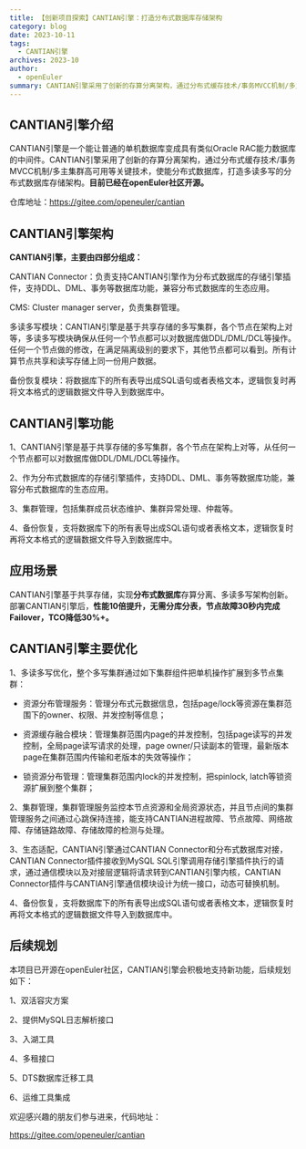 ```yaml
---
title: 【创新项目探索】CANTIAN引擎：打造分布式数据库存储架构
category: blog
date: 2023-10-11
tags:
  - CANTIAN引擎
archives: 2023-10
author:
  - openEuler
summary: CANTIAN引擎采用了创新的存算分离架构，通过分布式缓存技术/事务MVCC机制/多主集群高可用等关键技术，使能分布式数据库，打造多读多写的分布式数据库存储架构。
---
```



## **CANTIAN引擎介绍**

CANTIAN引擎是一个能让普通的单机数据库变成具有类似Oracle
RAC能力数据库的中间件。CANTIAN引擎采用了创新的存算分离架构，通过分布式缓存技术/事务MVCC机制/多主集群高可用等关键技术，使能分布式数据库，打造多读多写的分布式数据库存储架构。**目前已经在openEuler社区开源。**

仓库地址：<https://gitee.com/openeuler/cantian>

## **CANTIAN引擎架构**

**CANTIAN引擎，主要由四部分组成：**

CANTIAN
Connector：负责支持CANTIAN引擎作为分布式数据库的存储引擎插件，支持DDL、DML、事务等数据库功能，兼容分布式数据库的生态应用。

CMS: Cluster manager server，负责集群管理。

多读多写模块：CANTIAN引擎是基于共享存储的多写集群，各个节点在架构上对等，多读多写模块确保从任何一个节点都可以对数据库做DDL/DML/DCL等操作。任何一个节点做的修改，在满足隔离级别的要求下，其他节点都可以看到。所有计算节点共享和读写存储上同一份用户数据。

备份恢复模块：将数据库下的所有表导出成SQL语句或者表格文本，逻辑恢复时再将文本格式的逻辑数据文件导入到数据库中。

## **CANTIAN引擎功能**

1、CANTIAN引擎是基于共享存储的多写集群，各个节点在架构上对等，从任何一个节点都可以对数据库做DDL/DML/DCL等操作。

2、作为分布式数据库的存储引擎插件，支持DDL、DML、事务等数据库功能，兼容分布式数据库的生态应用。

3、集群管理，包括集群成员状态维护、集群异常处理、仲裁等。

4、备份恢复，支将数据库下的所有表导出成SQL语句或者表格文本，逻辑恢复时再将文本格式的逻辑数据文件导入到数据库中。

## **应用场景**

CANTIAN引擎基于共享存储，实现**分布式数据库**存算分离、多读多写架构创新。部署CANTIAN引擎后，**性能10倍提升，无需分库分表，节点故障30秒内完成Failover，TCO降低30%+。**

## **CANTIAN引擎主要优化**

1、多读多写优化，整个多写集群通过如下集群组件把单机操作扩展到多节点集群：

-   资源分布管理服务：管理分布式元数据信息，包括page/lock等资源在集群范围下的owner、权限、并发控制等信息；

-   资源缓存融合模块：管理集群范围内page的并发控制，包括page读写的并发控制，全局page读写请求的处理，page
    owner/只读副本的管理，最新版本page在集群范围内传输和老版本的失效等操作；

-   锁资源分布管理：管理集群范围内lock的并发控制，把spinlock,
    latch等锁资源扩展到整个集群；

2、集群管理，集群管理服务监控本节点资源和全局资源状态，并且节点间的集群管理服务之间通过心跳保持连接，能支持CANTIAN进程故障、节点故障、网络故障、存储链路故障、存储故障的检测与处理。

3、生态适配，CANTIAN引擎通过CANTIAN Connector和分布式数据库对接，CANTIAN
Connector插件接收到MySQL
SQL引擎调用存储引擎插件执行的请求，通过通信模块以及对接层逻辑将请求转到CANTIAN引擎内核，CANTIAN
Connector插件与CANTIAN引擎通信模块设计为统一接口，动态可替换机制。

4、备份恢复，支将数据库下的所有表导出成SQL语句或者表格文本，逻辑恢复时再将文本格式的逻辑数据文件导入到数据库中。

## **后续规划**

本项目已开源在openEuler社区，CANTIAN引擎会积极地支持新功能，后续规划如下：

1、双活容灾方案

2、提供MySQL日志解析接口

3、入湖工具

4、多租接口

5、DTS数据库迁移工具

6、运维工具集成

欢迎感兴趣的朋友们参与进来，代码地址：

<https://gitee.com/openeuler/cantian>
